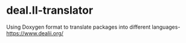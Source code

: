 # deal.II-translator
Using Doxygen format to translate packages into different languages-https://www.dealii.org/
